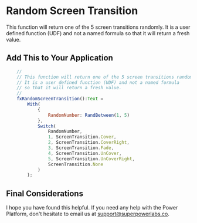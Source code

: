 # Random Screen Transition

This function will return one of the 5 screen transitions randomly.
It is a user defined function (UDF) and not a named formula
so that it will return a fresh value.

## Add This to Your Application

```JavaScript
    //
    // This function will return one of the 5 screen transitions randomly.    
    // It is a user defined function (UDF) and not a named formula
    // so that it will return a fresh value. 
    //
    fxRandomScreenTransition():Text = 
        With(
            {
                RandomNumber: RandBetween(1, 5)
            }, 
            Switch(
                RandomNumber, 
                1, ScreenTransition.Cover,
                2, ScreenTransition.CoverRight,
                3, ScreenTransition.Fade,
                4, ScreenTransition.UnCover,
                5, ScreenTransition.UnCoverRight,
                ScreenTransition.None
            )    
        );
```

## Final Considerations

I hope you have found this helpful. If you need any help with the Power Platform, don't hesitate to email us at [support@superpowerlabs.co](support@superpowerlabs.co).
